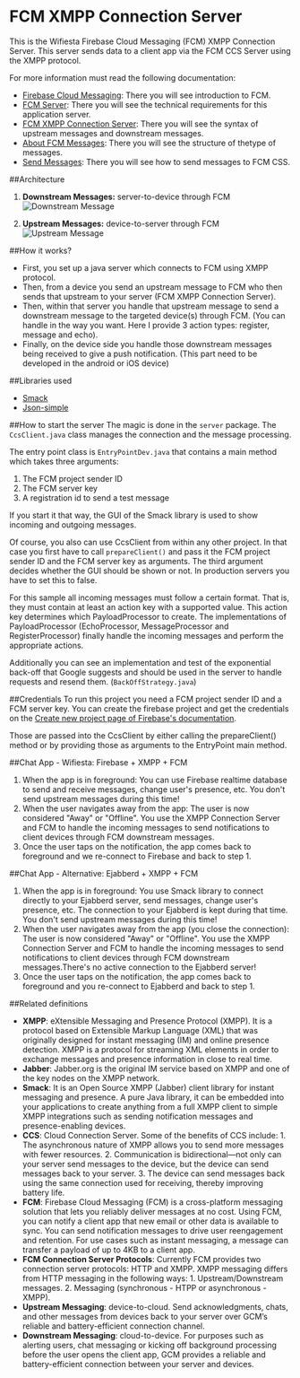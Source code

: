 # FCM XMPP Connection Server

This is the Wifiesta Firebase Cloud Messaging (FCM) XMPP Connection Server. This server sends data to a client app via the FCM CCS Server using the XMPP protocol.
 
For more information must read the following documentation: 
 
 * [Firebase Cloud Messaging](https://firebase.google.com/docs/cloud-messaging/): There you will see introduction to FCM.
* [FCM Server](https://developers.google.com/cloud-messaging/server): There you will see the technical requirements for this application server.
* [FCM XMPP Connection Server](https://firebase.google.com/docs/cloud-messaging/xmpp-server-ref): There you will see the syntax of upstream messages and downstream messages.
* [About FCM Messages](https://firebase.google.com/docs/cloud-messaging/concept-options): There you will see the structure of thetype of messages.
* [Send Messages](https://firebase.google.com/docs/cloud-messaging/send-message): There you will see how to send messages to FCM CSS.
 
 
##Architecture
 
 1. **Downstream Messages:** server-to-device through FCM
 ![Downstream Message](http://wedevol.com/fcm-sources/downstream.png)
 
 2. **Upstream Messages:** device-to-server through FCM
  ![Upstream Message](http://wedevol.com/fcm-sources/upstream.png)

##How it works?

 * First, you set up a java server which connects to FCM using XMPP protocol.
 * Then, from a device you send an upstream message to FCM who then sends that upstream to your server (FCM XMPP Connection Server).
 * Then, within that server you handle that upstream message to send a downstream message to the targeted device(s) through FCM. (You can handle in the way you want. Here I provide 3 action types: register, message and echo).
 * Finally, on the device side you handle those downstream messages being received to give a push notification. (This part need to be developed in the android or iOS device)

##Libraries used

 * [Smack](http://www.igniterealtime.org/projects/smack/)
 * [Json-simple](https://code.google.com/archive/p/json-simple/)
 
##How to start the server
The magic is done in the `server` package. The `CcsClient.java` class manages the connection and the message processing.

The entry point class is `EntryPointDev.java` that contains a main method which takes three arguments:

1. The FCM project sender ID
2. The FCM server key
3. A registration id to send a test message

If you start it that way, the GUI of the Smack library is used to show incoming and outgoing messages.

Of course, you also can use CcsClient from within any other project. 
In that case you first have to call `prepareClient()` and pass it the FCM project sender ID and the FCM server key as arguments. The third argument decides whether the GUI should be shown or not. In production servers you have to set this to false.

For this sample all incoming messages must follow a certain format. That is, they must contain at least an action key with a supported value. This action key determines which PayloadProcessor to create. The implementations of PayloadProcessor (EchoProcessor, MessageProcessor and RegisterProcessor) finally handle the incoming messages and perform the appropriate actions.

Additionally you can see an implementation and test of the exponential back-off that Google suggests and should be used in the server to handle requests and resend them. (`BackOffStrategy.java`)

##Credentials
To run this project you need a FCM project sender ID and a FCM server key. You can create the firebase project and get the credentials on the [Create new project page of Firebase's documentation](https://console.firebase.google.com/).

Those are passed into the CcsClient by either calling the prepareClient() method or by providing those as arguments to the EntryPoint main method.

##Chat App - Wifiesta: Firebase + XMPP + FCM
 
 1. When the app is in foreground: You can use Firebase realtime database to send and receive messages, change user's presence, etc. You don't send upstream messages during this time!
 2. When the user navigates away from the app: The user is now considered "Away" or "Offline". You use the XMPP Connection Server and FCM to handle the incoming messages to send notifications to client devices through FCM downstream messages.
 3. Once the user taps on the notification, the app comes back to foreground and we re-connect to Firebase and back to step 1.

##Chat App - Alternative: Ejabberd + XMPP + FCM
 
 1. When the app is in foreground: You use Smack library to connect directly to your Ejabberd server, send messages, change user's presence, etc. The connection to your Ejabberd is kept during that time. You don't send upstream messages during this time!
 2. When the user navigates away from the app (you close the connection): The user is now considered "Away" or "Offline". You use the XMPP Connection Server and FCM to handle the incoming messages to send notifications to client devices through FCM downstream messages.There's no active connection to the Ejabberd server!
 3. Once the user taps on the notification, the app comes back to foreground and you re-connect to Ejabberd and back to step 1.

 
##Related definitions

 * **XMPP**: eXtensible Messaging and Presence Protocol (XMPP). It is a protocol based on Extensible Markup Language (XML) that was originally designed for instant messaging (IM) and online presence detection. XMPP is a protocol for streaming XML elements in order to exchange messages and presence information in close to real time.
 * **Jabber**: Jabber.org is the original IM service based on XMPP and one of the key nodes on the XMPP network.
 * **Smack**: It is an Open Source XMPP (Jabber) client library for instant messaging and presence. A pure Java library, it can be embedded into your applications to create anything from a full XMPP client to simple XMPP integrations such as sending notification messages and presence-enabling devices.
 * **CCS**: Cloud Connection Server. Some of the benefits of CCS include: 1. The asynchronous nature of XMPP allows you to send more messages with fewer resources. 2. Communication is bidirectional—not only can your server send messages to the device, but the device can send messages back to your server. 3. The device can send messages back using the same connection used for receiving, thereby improving battery life.
 * **FCM**: Firebase Cloud Messaging (FCM) is a cross-platform messaging solution that lets you reliably deliver messages at no cost. Using FCM, you can notify a client app that new email or other data is available to sync. You can send notification messages to drive user reengagement and retention. For use cases such as instant messaging, a message can transfer a payload of up to 4KB to a client app.
 * **FCM Connection Server Protocols**: Currently FCM provides two connection server protocols: HTTP and XMPP. XMPP messaging differs from HTTP messaging in the following ways: 1. Upstream/Downstream messages. 2. Messaging (synchronous - HTPP or asynchronous - XMPP).
 * **Upstream Messaging**: device-to-cloud. Send acknowledgments, chats, and other messages from devices back to your server over GCM’s reliable and battery-efficient connection channel.
 * **Downstream Messaging**: cloud-to-device. For purposes such as alerting users, chat messaging or kicking off background processing before the user opens the client app, GCM provides a reliable and battery-efficient connection between your server and devices.
